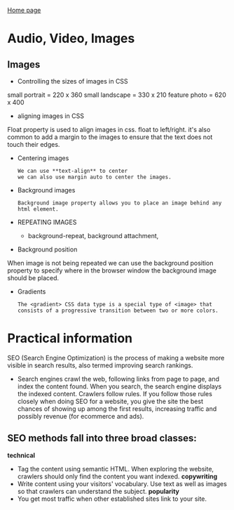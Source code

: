 [Home page](https://cfjalos.github.io/Reading-Notes/)

# Audio, Video, Images

## Images

* Controlling the sizes of images in CSS

small portrait = 220 x 360
small landscape = 330 x 210
feature photo = 620 x 400

* aligning images in CSS

Float property is used  to align images in css. float to left/right.
it's also common to add a margin to the images to ensure that the text does not touch their edges.

* Centering images 

      We can use **text-align** to center
      we can also use margin auto to center the images.


* Background images

      Background image property allows you to place an image behind any html element.

* REPEATING IMAGES

  * background-repeat, background attachment,

* Background position

When image is not being repeated we can use the background position property to specify where in the browser window the background image should be placed.

* Gradients

      The <gradient> CSS data type is a special type of <image> that consists of a progressive transition between two or more colors.

# Practical information

SEO (Search Engine Optimization) is the process of making a website more visible in search results, also termed improving search rankings.
  
* Search engines crawl the web, following links from page to page, and index the content found. When you search, the search engine displays the indexed content. Crawlers follow rules. If you follow those rules closely when doing SEO for a website, you give the site the best chances of showing up among the first results, increasing traffic and possibly revenue (for ecommerce and ads).

## SEO methods fall into three broad classes: ## 

**technical**
* Tag the content using semantic HTML. When exploring the website, crawlers should only find the content you want indexed.
**copywriting**
* Write content using your visitors' vocabulary. Use text as well as images so that crawlers can understand the subject.
**popularity**
* You get most traffic when other established sites link to your site.